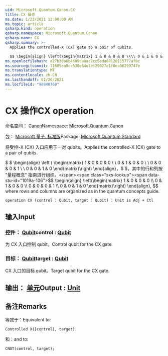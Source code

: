 ```yaml
---
uid: Microsoft.Quantum.Canon.CX
title: CX 操作
ms.date: 1/23/2021 12:00:00 AM
ms.topic: article
qsharp.kind: operation
qsharp.namespace: Microsoft.Quantum.Canon
qsharp.name: CX
qsharp.summary: >-
  Applies the controlled-X (CX) gate to a pair of qubits.

  $$ \begin{align} \left(\begin{matrix} 1 & 0 & 0 & 0 \\\\ 0 & 1 & 0 & 0 \\\\ 0 & 0 & 0 & 1 \\\\ 0 & 0 & 1 & 0 \end{matrix}\right) \end{align}, $$ where rows and columns are organized as in the quantum concepts guide.
ms.openlocfilehash: e27b30a6b4609daaac2cc5eda68120115777af0c
ms.sourcegitcommit: 71605ea9cc630e84e7ef29027e1f0ea06299747e
ms.translationtype: MT
ms.contentlocale: zh-CN
ms.lasthandoff: 01/26/2021
ms.locfileid: "98840760"
---
```

# <a name="cx-operation"></a><span data-ttu-id="1019a-102">CX 操作</span><span class="sxs-lookup"><span data-stu-id="1019a-102">CX operation</span></span>

<span data-ttu-id="1019a-103">命名空间： [Canon](xref:Microsoft.Quantum.Canon)</span><span class="sxs-lookup"><span data-stu-id="1019a-103">Namespace: [Microsoft.Quantum.Canon](xref:Microsoft.Quantum.Canon)</span></span>

<span data-ttu-id="1019a-104">包： [Microsoft 量子. 标准版](https://nuget.org/packages/Microsoft.Quantum.Standard)</span><span class="sxs-lookup"><span data-stu-id="1019a-104">Package: [Microsoft.Quantum.Standard](https://nuget.org/packages/Microsoft.Quantum.Standard)</span></span>


<span data-ttu-id="1019a-105">将受控-X (CX) 入口应用于一对 qubits。</span><span class="sxs-lookup"><span data-stu-id="1019a-105">Applies the controlled-X (CX) gate to a pair of qubits.</span></span>

<span data-ttu-id="1019a-106">$ $ \begin{align} \left ( \begin{matrix} 1 & 0 & 0 & 0 \\ \\ 0 & 1 & 0 & 0 \\ \\ 0 & 0 & 0 & 1 \\ \\ 0 & 0 & 1 & 0 \end{matrix}\right) \end{align}，$ $，其中的行和列按 "量程概念" 指南进行组织。</span><span class="sxs-lookup"><span data-stu-id="1019a-106">$$ \begin{align} \left(\begin{matrix} 1 & 0 & 0 & 0 \\\\ 0 & 1 & 0 & 0 \\\\ 0 & 0 & 0 & 1 \\\\ 0 & 0 & 1 & 0 \end{matrix}\right) \end{align}, $$ where rows and columns are organized as in the quantum concepts guide.</span></span>

```qsharp
operation CX (control : Qubit, target : Qubit) : Unit is Adj + Ctl
```


## <a name="input"></a><span data-ttu-id="1019a-107">输入</span><span class="sxs-lookup"><span data-stu-id="1019a-107">Input</span></span>

### <a name="control--qubit"></a><span data-ttu-id="1019a-108">控件： [Qubit](xref:microsoft.quantum.lang-ref.qubit)</span><span class="sxs-lookup"><span data-stu-id="1019a-108">control : [Qubit](xref:microsoft.quantum.lang-ref.qubit)</span></span>

<span data-ttu-id="1019a-109">为 CX 入口控制 qubit。</span><span class="sxs-lookup"><span data-stu-id="1019a-109">Control qubit for the CX gate.</span></span>


### <a name="target--qubit"></a><span data-ttu-id="1019a-110">目标： [Qubit](xref:microsoft.quantum.lang-ref.qubit)</span><span class="sxs-lookup"><span data-stu-id="1019a-110">target : [Qubit](xref:microsoft.quantum.lang-ref.qubit)</span></span>

<span data-ttu-id="1019a-111">CX 入口的目标 qubit。</span><span class="sxs-lookup"><span data-stu-id="1019a-111">Target qubit for the CX gate.</span></span>



## <a name="output--unit"></a><span data-ttu-id="1019a-112">输出： [单元](xref:microsoft.quantum.lang-ref.unit)</span><span class="sxs-lookup"><span data-stu-id="1019a-112">Output : [Unit](xref:microsoft.quantum.lang-ref.unit)</span></span>



## <a name="remarks"></a><span data-ttu-id="1019a-113">备注</span><span class="sxs-lookup"><span data-stu-id="1019a-113">Remarks</span></span>

<span data-ttu-id="1019a-114">等效于：</span><span class="sxs-lookup"><span data-stu-id="1019a-114">Equivalent to:</span></span>

```qsharp
Controlled X([control], target);
```

<span data-ttu-id="1019a-115">和：</span><span class="sxs-lookup"><span data-stu-id="1019a-115">and to:</span></span>

```qsharp
CNOT(control, target);
```